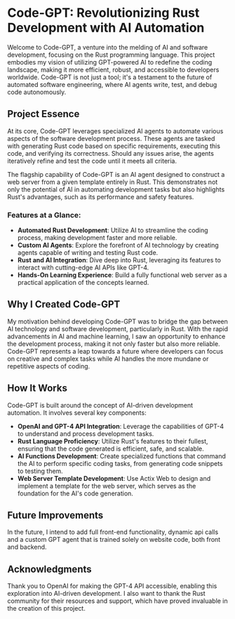 # Code-GPT: Revolutionizing Rust Development with AI Automation

Welcome to Code-GPT, a venture into the melding of AI and software development, focusing on the Rust programming language. This project embodies my vision of utilizing GPT-powered AI to redefine the coding landscape, making it more efficient, robust, and accessible to developers worldwide. Code-GPT is not just a tool; it's a testament to the future of automated software engineering, where AI agents write, test, and debug code autonomously.

## Project Essence

At its core, Code-GPT leverages specialized AI agents to automate various aspects of the software development process. These agents are tasked with generating Rust code based on specific requirements, executing this code, and verifying its correctness. Should any issues arise, the agents iteratively refine and test the code until it meets all criteria.

The flagship capability of Code-GPT is an AI agent designed to construct a web server from a given template entirely in Rust. This demonstrates not only the potential of AI in automating development tasks but also highlights Rust's advantages, such as its performance and safety features.

### Features at a Glance:

- **Automated Rust Development**: Utilize AI to streamline the coding process, making development faster and more reliable.
- **Custom AI Agents**: Explore the forefront of AI technology by creating agents capable of writing and testing Rust code.
- **Rust and AI Integration**: Dive deep into Rust, leveraging its features to interact with cutting-edge AI APIs like GPT-4.
- **Hands-On Learning Experience**: Build a fully functional web server as a practical application of the concepts learned.

## Why I Created Code-GPT

My motivation behind developing Code-GPT was to bridge the gap between AI technology and software development, particularly in Rust. With the rapid advancements in AI and machine learning, I saw an opportunity to enhance the development process, making it not only faster but also more reliable. Code-GPT represents a leap towards a future where developers can focus on creative and complex tasks while AI handles the more mundane or repetitive aspects of coding.

## How It Works

Code-GPT is built around the concept of AI-driven development automation. It involves several key components:

- **OpenAI and GPT-4 API Integration**: Leverage the capabilities of GPT-4 to understand and process development tasks.
- **Rust Language Proficiency**: Utilize Rust's features to their fullest, ensuring that the code generated is efficient, safe, and scalable.
- **AI Functions Development**: Create specialized functions that command the AI to perform specific coding tasks, from generating code snippets to testing them.
- **Web Server Template Development**: Use Actix Web to design and implement a template for the web server, which serves as the foundation for the AI's code generation.

## Future Improvements

In the future, I intend to add full front-end functionality, dynamic api calls and a custom GPT agent that is trained solely on website code, both front and backend.

## Acknowledgments

Thank you to OpenAI for making the GPT-4 API accessible, enabling this exploration into AI-driven development. I also want to thank the Rust community for their resources and support, which have proved invaluable in the creation of this project.
